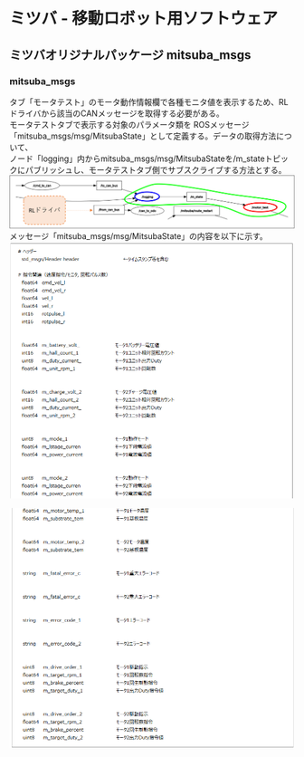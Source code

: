 # ミツバ - 移動ロボット用ソフトウェア

## ミツバオリジナルパッケージ  mitsuba_msgs

### mitsuba_msgs  
タブ「モータテスト」のモータ動作情報欄で各種モニタ値を表示するため、RLドライバから該当のCANメッセージを取得する必要がある。  
モータテストタブで表示する対象のパラメータ類を ROSメッセージ「mitsuba_msgs/msg/MitsubaState」として定義する。データの取得方法について、  
ノード「logging」内からmitsuba_msgs/msg/MitsubaStateを/m_stateトピックにパブリッシュし、モータテストタブ側でサブスクライブする方法とする。  
![mitsuba_msgs.png](mitsuba_msgs.png)  
メッセージ「mitsuba_msgs/msg/MitsubaState」の内容を以下に示す。  
![mitsuba_msgs2.png](mitsuba_msgs2.png)  

![mitsuba_msgs3.png](mitsuba_msgs3.png)
